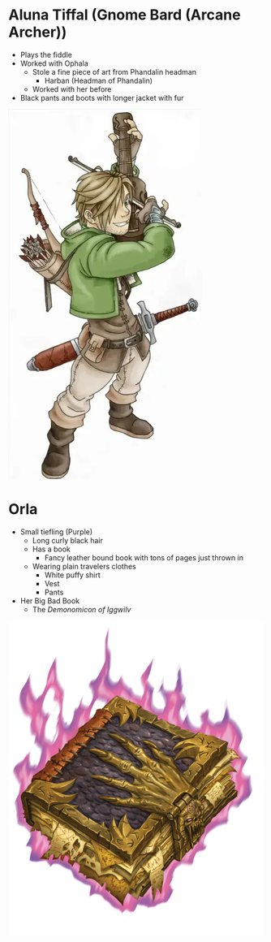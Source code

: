 # Aluna Tiffal (Gnome Bard (Arcane Archer))

- Plays the fiddle
- Worked with Ophala
  - Stole a fine piece of art from Phandalin headman
    - Harban (Headman of Phandalin)
  - Worked with her before
- Black pants and boots with longer jacket with fur

![1685817488416](image/Characters/1685817488416.png)

# Orla

- Small tiefling (Purple)
  - Long curly black hair
  - Has a book
    - Fancy leather bound book with tons of pages just thrown in
  - Wearing plain travelers clothes
    - White puffy shirt
    - Vest
    - Pants
- Her Big Bad Book
  - The *Demonomicon of Iggwilv*

![1686537498108](image/MBCharacters/1686537498108.png)
